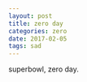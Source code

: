 ```yaml
---
layout: post
title: zero day
categories: zero
date: 2017-02-05
tags: sad
---
```


superbowl, zero day. 
